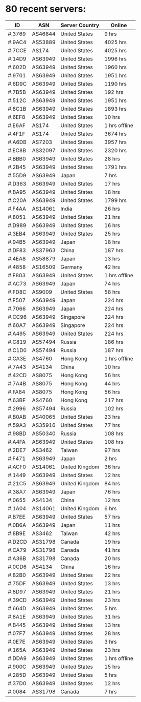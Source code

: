 # 80 recent servers:

| ID | ASN | Server Country | Online |
| ------ | ------ | ------ | ------ |
| #.3769 | AS46844 | United States | 9 hrs |
| #.9AC4 | AS53889 | United States | 4025 hrs |
| #.7CCE | AS174 | United States | 4025 hrs |
| #.14D9 | AS63949 | United States | 1996 hrs |
| #.602D | AS63949 | United States | 1960 hrs |
| #.9701 | AS63949 | United States | 1951 hrs |
| #.6D9C | AS63949 | United States | 1190 hrs |
| #.7B5B | AS63949 | United States | 192 hrs |
| #.512C | AS63949 | United States | 1951 hrs |
| #.8C1B | AS63949 | United States | 1893 hrs |
| #.6EF8 | AS63949 | United States | 10 hrs |
| #.E6AF | AS174 | United States | 1 hrs offline |
| #.4F1F | AS174 | United States | 3674 hrs |
| #.A6DB | AS7203 | United States | 3957 hrs |
| #.EC8B | AS32097 | United States | 2320 hrs |
| #.BBB0 | AS63949 | United States | 28 hrs |
| #.2B45 | AS63949 | United States | 1791 hrs |
| #.55D9 | AS63949 | Japan | 7 hrs |
| #.D363 | AS63949 | United States | 17 hrs |
| #.BA95 | AS63949 | United States | 18 hrs |
| #.C20A | AS63949 | United States | 1799 hrs |
| #.F4AA | AS14061 | India | 26 hrs |
| #.8051 | AS63949 | United States | 21 hrs |
| #.D989 | AS63949 | United States | 16 hrs |
| #.3EB4 | AS63949 | United States | 25 hrs |
| #.94B5 | AS63949 | Japan | 18 hrs |
| #.DF83 | AS37963 | China | 187 hrs |
| #.4EA8 | AS58879 | Japan | 13 hrs |
| #.4858 | AS16509 | Germany | 42 hrs |
| #.F803 | AS63949 | United States | 1 hrs offline |
| #.AC73 | AS63949 | Japan | 74 hrs |
| #.FD8C | AS9009 | United States | 58 hrs |
| #.F507 | AS63949 | Japan | 224 hrs |
| #.7066 | AS63949 | Japan | 224 hrs |
| #.CC96 | AS63949 | Singapore | 224 hrs |
| #.60A7 | AS63949 | Singapore | 224 hrs |
| #.A495 | AS63949 | United States | 224 hrs |
| #.C819 | AS57494 | Russia | 186 hrs |
| #.C1D0 | AS57494 | Russia | 187 hrs |
| #.CA3E | AS4760 | Hong Kong | 1 hrs offline |
| #.7A43 | AS4134 | China | 10 hrs |
| #.42CD | AS8075 | Hong Kong | 56 hrs |
| #.7A4B | AS8075 | Hong Kong | 44 hrs |
| #.FA84 | AS8075 | Hong Kong | 56 hrs |
| #.63BF | AS4760 | Hong Kong | 217 hrs |
| #.2996 | AS57494 | Russia | 102 hrs |
| #.B0AB | AS40065 | United States | 23 hrs |
| #.59A3 | AS35916 | United States | 77 hrs |
| #.98BD | AS50340 | Russia | 108 hrs |
| #.A4FA | AS63949 | United States | 108 hrs |
| #.2DE7 | AS3462 | Taiwan | 97 hrs |
| #.F471 | AS63949 | Japan | 2 hrs |
| #.ACF0 | AS14061 | United Kingdom | 36 hrs |
| #.1449 | AS63949 | United States | 12 hrs |
| #.21C5 | AS63949 | United Kingdom | 84 hrs |
| #.38A7 | AS63949 | Japan | 76 hrs |
| #.0655 | AS4134 | China | 12 hrs |
| #.1A04 | AS14061 | United Kingdom | 6 hrs |
| #.B7EE | AS63949 | United States | 57 hrs |
| #.0B6A | AS63949 | Japan | 11 hrs |
| #.8B9E | AS3462 | Taiwan | 42 hrs |
| #.D2CD | AS31798 | Canada | 19 hrs |
| #.CA79 | AS31798 | Canada | 41 hrs |
| #.A36B | AS31798 | Canada | 20 hrs |
| #.0CD6 | AS4134 | China | 16 hrs |
| #.82B0 | AS63949 | United States | 22 hrs |
| #.75DF | AS63949 | United States | 13 hrs |
| #.8D97 | AS63949 | United States | 21 hrs |
| #.39CD | AS63949 | United States | 23 hrs |
| #.664D | AS63949 | United States | 5 hrs |
| #.8A1E | AS63949 | United States | 31 hrs |
| #.B445 | AS63949 | United States | 13 hrs |
| #.07F7 | AS63949 | United States | 28 hrs |
| #.0E7E | AS63949 | United States | 3 hrs |
| #.165A | AS63949 | United States | 23 hrs |
| #.DDA9 | AS63949 | United States | 1 hrs offline |
| #.900C | AS63949 | United States | 15 hrs |
| #.285D | AS63949 | United States | 5 hrs |
| #.37D0 | AS63949 | United States | 12 hrs |
| #.0084 | AS31798 | Canada | 7 hrs |

